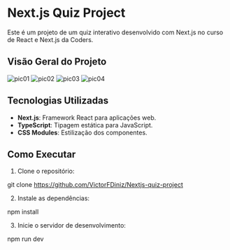 # Next.js Quiz Project

Este é um projeto de um quiz interativo desenvolvido com Next.js no curso de React e Next.js da Coders.

## Visão Geral do Projeto

![pic01](https://github.com/user-attachments/assets/d4ddcf40-eef5-43f5-8a53-e30e312386f6)
![pic02](https://github.com/user-attachments/assets/a90be6f6-efce-4c4a-8fee-86eb96bfe146)
![pic03](https://github.com/user-attachments/assets/294200d4-b62a-423f-9a21-330a5e8101eb)
![pic04](https://github.com/user-attachments/assets/d9ecc699-cb7f-46fa-a63e-057e43ef1192)

## Tecnologias Utilizadas

- **Next.js**: Framework React para aplicações web.
- **TypeScript**: Tipagem estática para JavaScript.
- **CSS Modules**: Estilização dos componentes.

## Como Executar

1. Clone o repositório:

git clone https://github.com/VictorFDiniz/Nextjs-quiz-project

2. Instale as dependências:

npm install

3. Inicie o servidor de desenvolvimento:

npm run dev
